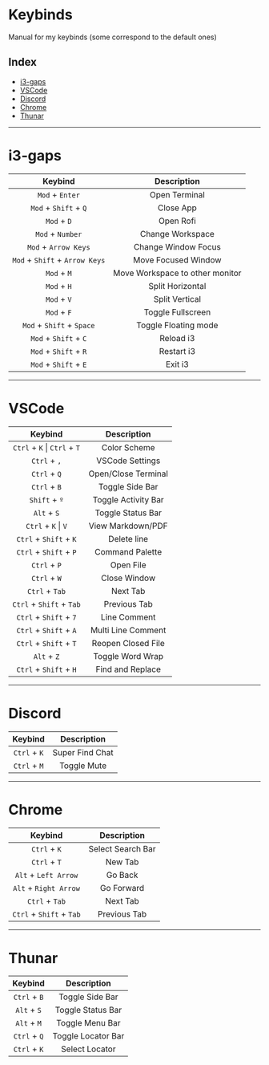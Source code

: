 # Keybinds

Manual for my keybinds (some correspond to the default ones)

## Index

- [i3-gaps](#i3-gaps)
- [VSCode](#VSCode)
- [Discord](#Discord)
- [Chrome](#Chrome)
- [Thunar](#Thunar)

___
# i3-gaps
 
| Keybind                        | Description                     |
| :----------------------------: | :-----------------------------: |
| `Mod` + `Enter`                | Open Terminal                   |
| `Mod` + `Shift` + `Q`          | Close App                       |
| `Mod` + `D`                    | Open Rofi                       |
| `Mod` + `Number`               | Change Workspace                |
| `Mod` + `Arrow Keys`           | Change Window Focus             |
| `Mod` + `Shift` + `Arrow Keys` | Move Focused Window             |
| `Mod` + `M`                    | Move Workspace to other monitor |
| `Mod` + `H`                    | Split Horizontal                |
| `Mod` + `V`                    | Split Vertical                  |
| `Mod` + `F`                    | Toggle Fullscreen               |
| `Mod` + `Shift` + `Space`      | Toggle Floating mode            |
| `Mod` + `Shift` + `C`          | Reload i3                       |
| `Mod` + `Shift` + `R`          | Restart i3                      |
| `Mod` + `Shift` + `E`          | Exit i3                         |

___
# VSCode

| Keybind                      | Description         |
| :--------------------------: | :-----------------: |
| `Ctrl` + `K` \| `Ctrl` + `T` | Color Scheme        |
| `Ctrl` + `,`                 | VSCode Settings     |
| `Ctrl` + `Q`                 | Open/Close Terminal |
| `Ctrl` + `B`                 | Toggle Side Bar     |
| `Shift` + `º`                | Toggle Activity Bar |
| `Alt` + `S`                  | Toggle Status Bar   |
| `Ctrl` + `K` \| `V`          | View Markdown/PDF   |
| `Ctrl` + `Shift` + `K`       | Delete line         |
| `Ctrl` + `Shift` + `P`       | Command Palette     |
| `Ctrl` + `P`                 | Open File           |
| `Ctrl` + `W`                 | Close Window        |
| `Ctrl` + `Tab`               | Next Tab            |
| `Ctrl` + `Shift` + `Tab`     | Previous Tab        |
| `Ctrl` + `Shift` + `7`       | Line Comment        |
| `Ctrl` + `Shift` + `A`       | Multi Line Comment  |
| `Ctrl` + `Shift` + `T`       | Reopen Closed File  |
| `Alt` + `Z`                  | Toggle Word Wrap    |
| `Ctrl` + `Shift` + `H`       | Find and Replace    |

___
# Discord

| Keybind      | Description     |
| :----------: | :-------------: |
| `Ctrl` + `K` | Super Find Chat |
| `Ctrl` + `M` | Toggle Mute     |

___
# Chrome

| Keybind                  | Description       |
| :----------------------: | :---------------: |
| `Ctrl` + `K`             | Select Search Bar |
| `Ctrl` + `T`             | New Tab           |
| `Alt` + `Left Arrow`     | Go Back           |
| `Alt` + `Right Arrow`    | Go Forward        |
| `Ctrl` + `Tab`           | Next Tab          |
| `Ctrl` + `Shift` + `Tab` | Previous Tab      |


___
# Thunar

| Keybind      | Description        |
| :----------: | :----------------: |
| `Ctrl` + `B` | Toggle Side Bar    |
| `Alt` + `S`  | Toggle Status Bar  |
| `Alt` + `M`  | Toggle Menu Bar    |
| `Ctrl` + `Q` | Toggle Locator Bar |
| `Ctrl` + `K` | Select Locator     |
